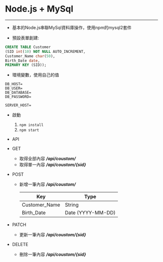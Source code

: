 # Node.js + MySql

---

* 基本的Node.js串聯MySql資料庫操作，使用npm的mysql2套件

* 預設表單創建:

```SQL
CREATE TABLE Customer
(SID int(10) NOT NULL AUTO_INCREMENT,
Customer_Name char(50),
Birth_Date date,
PRIMARY KEY (SID));
```

* 環境變數，使用自己的值

```env
DB_HOST=
DB_USER=
DB_DATABASE=
DB_PASSWORD=

SERVER_HOST=
```

* 啟動
    1. `npm install`
    2. `npm start`

* API
* GET
  * 取得全部內容
     ***/api/coustom/***
  * 取得單一內容
     ***/api/coustom/{sid}***
* POST
  * 新增一筆內容
      ***/api/coustom/***

    | Key           |Type               |
    | ------------- | -------------     |
    | Customer_Name | String            |
    | Birth_Date    | Date (YYYY-MM-DD) |
* PATCH
  * 更新一筆內容
    ***/api/coustom/{sid}***
* DELETE
  * 刪除一筆內容
    ***/api/coustom/{sid}***
